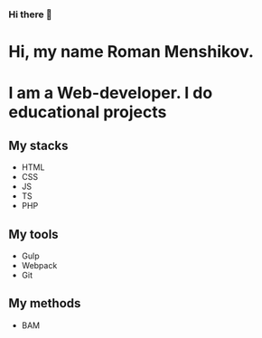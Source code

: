 ### Hi there 👋

# Hi, my name Roman Menshikov.

# I am a Web-developer. I do educational projects

## My stacks
+ HTML
+ CSS
+ JS
+ TS
+ PHP

## My tools
+ Gulp
+ Webpack
+ Git

## My methods
+ BAM

<!--
**RomanMenshikov92/RomanMenshikov92** is a ✨ _special_ ✨ repository because its `README.md` (this file) appears on your GitHub profile.

Here are some ideas to get you started:

- 🔭 I’m currently working on ...
- 🌱 I’m currently learning ...
- 👯 I’m looking to collaborate on ...
- 🤔 I’m looking for help with ...
- 💬 Ask me about ...
- 📫 How to reach me: ...
- 😄 Pronouns: ...
- ⚡ Fun fact: ...
-->
